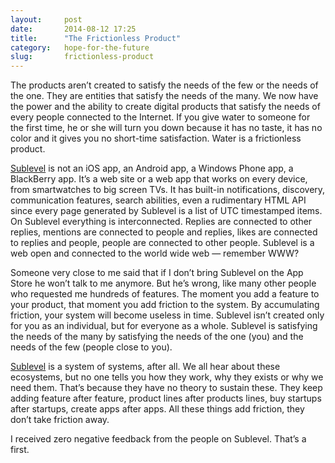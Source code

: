 ```yaml
---
layout:     post
date:       2014-08-12 17:25
title:      "The Frictionless Product"
category:   hope-for-the-future
slug:       frictionless-product
---
```


The products aren’t created to satisfy the needs of the few or the needs of the one. They are entities that satisfy the needs of the many. We now have the power and the ability to create digital products that satisfy the needs of every people connected to the Internet. If you give water to someone for the first time, he or she will turn you down because it has no taste, it has no color and it gives you no short-time satisfaction. Water is a frictionless product.

[Sublevel](http://sublevel.net/) is not an iOS app, an Android app, a Windows Phone app, a BlackBerry app. It’s a web site or a  web app that works on every device, from smartwatches to big screen TVs. It has built-in notifications, discovery, communication features, search abilities, even a rudimentary HTML API since every page generated by Sublevel is a list of UTC timestamped items. On Sublevel everything is interconnected. Replies are connected to other replies, mentions are connected to people and replies, likes are connected to replies and people, people are connected to other people. Sublevel is a web open and connected to the world wide web — remember WWW?

Someone very close to me said that if I don’t bring Sublevel on the App Store he won’t talk to me anymore. But he’s wrong, like many other people who requested me hundreds of features. The moment you add a feature to your product, that moment you add friction to the system. By accumulating friction, your system will become useless in time. Sublevel isn’t created only for you as an individual, but for everyone as a whole. Sublevel is satisfying the needs of the many by satisfying the needs of the one (you) and the needs of the few (people close to you).

[Sublevel](http://sublevel.net/) is a system of systems, after all. We all hear about these ecosystems, but no one tells you how they work, why they exists or why we need them. That’s because they have no theory to sustain these. They keep adding feature after feature, product lines after products lines, buy startups after startups, create apps after apps. All these things add friction, they don’t take friction away.

I received zero negative feedback from the people on Sublevel. That’s a first.